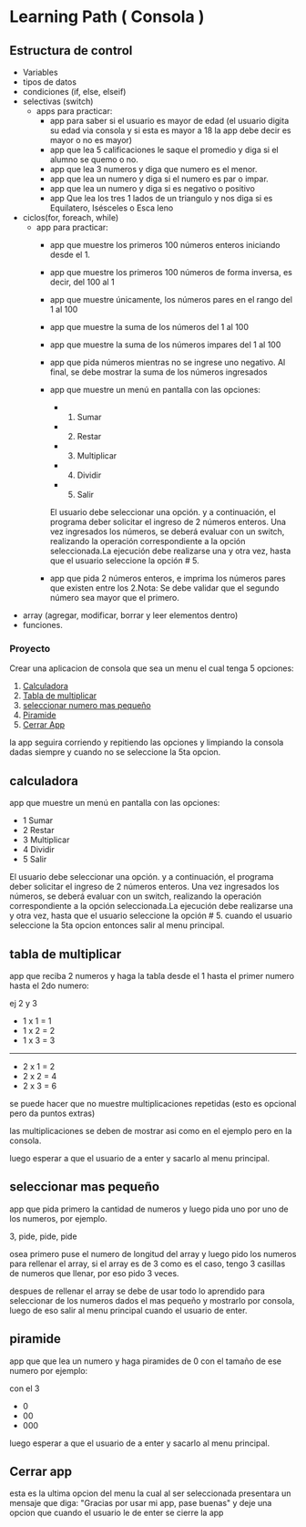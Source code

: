 # Learning Path ( Consola )

## Estructura de control
- Variables
- tipos de datos
- condiciones (if, else, elseif)
- selectivas (switch)
  - apps para practicar:
    - app para saber si el usuario es mayor de edad (el usuario digita su edad via consola y si esta es mayor a 18 la app debe decir es mayor o no es mayor)
    - app que lea 5 calificaciones le saque el promedio y diga si el alumno se quemo o no.
    - app que lea 3 numeros y diga que numero es el menor.
    - app que lea un numero y diga si el numero es par o impar.
    - app que lea un numero y diga si es negativo o positivo
    - app Que lea los tres 1 lados de un triangulo y nos diga si es Equilatero,
Isésceles o Esca leno
- ciclos(for, foreach, while)
  - app para practicar:
    - app que muestre los primeros 100 números enteros iniciando desde el 1.
    - app que muestre los primeros 100 números de forma inversa, es decir, del 100 al 1
    - app que muestre únicamente, los números pares en el rango del 1 al 100
    - app que muestre la suma de los números del 1 al 100
    - app que muestre la suma de los números impares del 1 al 100
    - app que pida números mientras no se ingrese uno negativo. Al final, se debe mostrar la suma de los números ingresados
    - app que muestre un menú en pantalla con las opciones:
      - 1) Sumar
      - 2) Restar
      - 3) Multiplicar
      - 4) Dividir
      - 5) Salir
      
      El usuario debe seleccionar una opción. y a continuación, el programa deber solicitar el ingreso de 2 números enteros. Una vez ingresados los números, se deberá evaluar con un switch, realizando la operación correspondiente a la opción seleccionada.La ejecución debe realizarse una y otra vez, hasta que el usuario seleccione la opción # 5.
    - app que pida 2 números enteros, e imprima los números pares que existen entre los 2.Nota: Se debe validar que el segundo número sea mayor que el primero.
- array (agregar, modificar, borrar y leer elementos dentro)
- funciones.

 ### Proyecto 
 Crear una aplicacion de consola que sea un menu el cual tenga 5 opciones:

1. [Calculadora](#calculadora)
2. [Tabla de multiplicar](#tabla-de-multiplicar)
3. [seleccionar numero mas pequeño](#seleccionar-mas-pequeño)
4. [Piramide](#piramide)
5. [Cerrar App](#cerrar-app)

 la app seguira corriendo y repitiendo las opciones y limpiando la consola dadas siempre y cuando no se seleccione la 5ta opcion.

## calculadora 
app que muestre un menú en pantalla con las opciones:
- 1 Sumar
- 2 Restar
- 3 Multiplicar
- 4 Dividir
- 5 Salir

El usuario debe seleccionar una opción. y a continuación, el programa deber solicitar el ingreso de 2 números enteros. Una vez ingresados los números, se deberá evaluar con un switch, realizando la operación correspondiente a la opción seleccionada.La ejecución debe realizarse una y otra vez, hasta que el usuario seleccione la opción # 5. cuando el usuario seleccione la 5ta opcion entonces salir al menu principal.


## tabla de multiplicar 

app que reciba 2 numeros y haga la tabla desde el 1 hasta el primer numero hasta el 2do numero:

ej  2 y 3


- 1 x 1 = 1
- 1 x 2 = 2
- 1 x 3 = 3
---
- 2 x 1 = 2
- 2 x 2 = 4 
- 2 x 3 = 6

se puede hacer que no muestre multiplicaciones repetidas (esto es opcional pero da puntos extras)

las multiplicaciones se deben de mostrar asi como en el ejemplo pero en la consola.

luego esperar a que el usuario de a enter y sacarlo al menu principal.


## seleccionar mas pequeño 

app que pida primero la cantidad de numeros y luego pida uno por uno de los numeros, por ejemplo. 

3, pide, pide, pide

osea primero puse el numero de longitud del array y luego pido los numeros para rellenar el array, si el array es de 3 como es el caso, tengo 3 casillas de numeros que llenar, por eso pido 3 veces.

despues de rellenar el array se debe de usar todo lo aprendido para seleccionar de los numeros dados el mas pequeño y mostrarlo por consola, luego de eso salir al menu principal cuando el usuario de enter.


## piramide 

app que que lea un numero y haga piramides de 0 con el tamaño de ese numero por ejemplo:

con el 3

- 0
- 00
- 000

luego esperar a que el usuario de a enter y sacarlo al menu principal.

## Cerrar app 

esta es la ultima opcion del menu la cual al ser seleccionada presentara un mensaje que diga:
 "Gracias por usar mi app, pase buenas" y deje una opcion que cuando el usuario le de enter se cierre la app 





